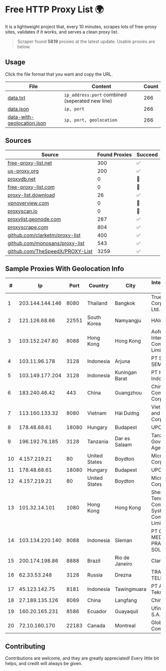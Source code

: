 
# Free HTTP Proxy List 🌍

It is a lightweight project that, every 10 minutes, scrapes lots of free-proxy sites, validates if it works, and serves a clean proxy list.


> Scraper found **5819** proxies at the latest update. Usable proxies are below.

## Usage

Click the file format that you want and copy the URL.


|File|Content|Count|
|----|-------|-----|
|[data.txt](https://raw.githubusercontent.com/themiralay/Proxy-List-World/master/data.txt)|`ip_address:port` combined (seperated new line)|266|
|[data.json](https://raw.githubusercontent.com/themiralay/Proxy-List-World/master/data.json)|`ip, port`|266|
|[data-with-geolocation.json](https://raw.githubusercontent.com/themiralay/Proxy-List-World/master/data-with-geolocation.json)|`ip, port, geolocation`|266|

## Sources

|Source|Found Proxies|Succeed|
|------|-------------|-------|
|[free-proxy-list.net](https://free-proxy-list.net)|300|✅|
|[us-proxy.org](https://www.us-proxy.org)|200|✅|
|[proxydb.net](http://proxydb.net)|0|🚫|
|[free-proxy-list.com](https://free-proxy-list.com/?page=&port=&type%5B%5D=http&type%5B%5D=https&up_time=0&search=Search)|0|🚫|
|[proxy-list.download](https://www.proxy-list.download/HTTP)|26|✅|
|[vpnoverview.com](https://vpnoverview.com/privacy/anonymous-browsing/free-proxy-servers)|0|🚫|
|[proxyscan.io](https://www.proxyscan.io)|0|🚫|
|[proxylist.geonode.com](https://proxylist.geonode.com/api/proxy-list?limit=300&page=1&sort_by=lastChecked&sort_type=desc&protocols=http,https)|287|✅|
|[proxyscrape.com](https://api.proxyscrape.com/v2/?request=displayproxies&protocol=http&timeout=10000&country=all&ssl=all&anonymity=all)|804|✅|
|[github.com/clarketm/proxy-list](https://raw.githubusercontent.com/clarketm/proxy-list/master/proxy-list-raw.txt)|400|✅|
|[github.com/monosans/proxy-list](https://raw.githubusercontent.com/monosans/proxy-list/main/proxies/http.txt)|543|✅|
|[github.com/TheSpeedX/PROXY-List](https://raw.githubusercontent.com/TheSpeedX/PROXY-List/master/http.txt)|3259|✅|


## Sample Proxies With Geolocation Info

|#|Ip|Port|Country|City|Internet Service Provider|
|-|--|----|-------|----|-------------------------|
|1|203.144.144.146|8080|Thailand|Bangkok|True Internet Corporation CO. Ltd.|
|2|121.126.68.66|22551|South Korea|Namyangju|HAIonNet|
|3|103.152.247.80|8088|Hong Kong|Hong Kong|Aofei Data International Company Limited|
|4|103.11.96.178|3128|Indonesia|Arjuna|PT SKYLINE SEMESTA|
|5|103.149.177.204|3128|Indonesia|Kuningan Barat|PT Herza Digital Indonesia|
|6|183.240.46.42|443|China|Guangzhou|China Mobile Communications Corporation|
|7|113.160.133.32|8080|Vietnam|Hải Dương|VietNam Post and Telecom Corporation|
|8|178.48.68.61|18080|Hungary|Budapest|UPC|
|9|196.192.76.185|3128|Tanzania|Dar es Salaam|Tanzania e-Government Agency|
|10|4.157.219.21|80|United States|Boydton|Microsoft Corporation|
|11|178.48.68.61|18080|Hungary|Budapest|UPC|
|12|4.157.219.21|80|United States|Boydton|Microsoft Corporation|
|13|101.32.14.101|1080|Hong Kong|Hong Kong|Shenzhen Tencent Computer Systems Company Limited|
|14|103.134.220.140|8088|Indonesia|Sleman|PT GLOBAL MEDIA PRATAMA SOLUSINDO|
|15|200.174.198.86|8888|Brazil|Rio de Janeiro|Claro S.A|
|16|62.33.53.248|3128|Russia|Drezna|TRANS-TELECOM|
|17|45.123.142.75|8181|Indonesia|Tawingmuara|PT Anten Sarana Teknologi|
|18|27.189.135.126|8089|China|Langfang|Chinanet|
|19|160.20.165.231|8586|Ecuador|Guayaquil|Ufinet Panama S.A.|
|20|72.10.160.170|22183|Canada|Montreal|GloboTech Communications|



## Contributing

Contributions are welcome, and they are greatly appreciated! Every
little bit helps, and credit will always be given.

